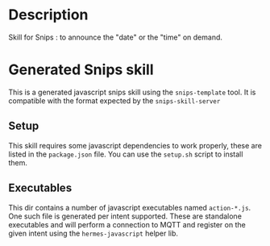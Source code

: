 # Description

Skill for Snips : to announce the "date" or the "time" on demand.

# Generated Snips skill

This is a generated javascript snips skill using the `snips-template` tool.
It is compatible with the format expected by the `snips-skill-server`

## Setup

This skill requires some javascript dependencies to work properly, these are
listed in the `package.json` file. You can use the `setup.sh` script to install
them.

## Executables

This dir contains a number of javascript executables named `action-*.js`.
One such file is generated per intent supported. These are standalone
executables and will perform a connection to MQTT and register on the
given intent using the `hermes-javascript` helper lib.
